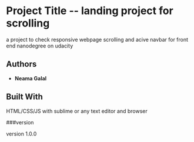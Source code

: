 # Project Title -- landing project for scrolling
 a project to check responsive webpage scrolling and acive navbar for front end nanodegree on udacity
## Authors

* **Neama Galal** 

## Built With

 HTML/CSS/JS with sublime or any text editor and browser
 
###version

version 1.0.0
